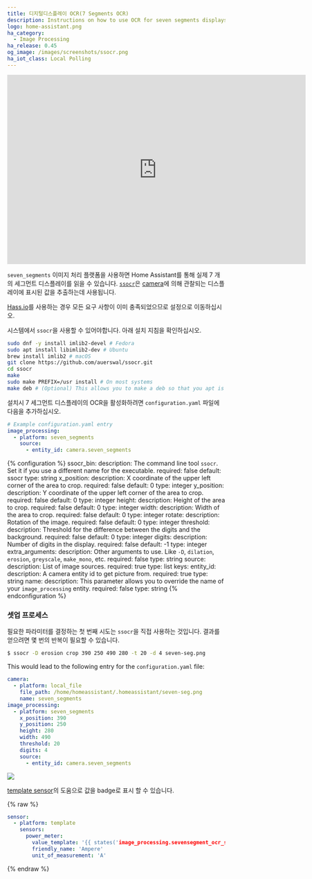 ```yaml
---
title: 디지털디스플레이 OCR(7 Segments OCR)
description: Instructions on how to use OCR for seven segments displays into Home Assistant.
logo: home-assistant.png
ha_category:
  - Image Processing
ha_release: 0.45
og_image: /images/screenshots/ssocr.png
ha_iot_class: Local Polling
---
```


<div class='videoWrapper'>
<iframe width="690" height="437" src="https://www.youtube.com/embed/zC09cLe3zIw" frameborder="0" allow="accelerometer; autoplay; encrypted-media; gyroscope; picture-in-picture" allowfullscreen></iframe>
</div>

`seven_segments` 이미지 처리 플랫폼을 사용하면 Home Assistant를 통해 실제 7 개의 세그먼트 디스플레이를 읽을 수 있습니다. [`ssocr`](https://www.unix-ag.uni-kl.de/~auerswal/ssocr/)은 [camera](/integrations/camera/)에 의해 관찰되는 디스플레이에 표시된 값을 추출하는데 사용됩니다. 

<div class='note'>

[Hass.io](/hassio/)를 사용하는 경우 모든 요구 사항이 이미 충족되었으므로 설정으로 이동하십시오.

</div>

시스템에서 `ssocr`을 사용할 수 있어야합니다. 아래 설치 지침을 확인하십시오.

```bash
sudo dnf -y install imlib2-devel # Fedora
sudo apt install libimlib2-dev # Ubuntu
brew install imlib2 # macOS
git clone https://github.com/auerswal/ssocr.git
cd ssocr
make
sudo make PREFIX=/usr install # On most systems
make deb # (Optional) This allows you to make a deb so that you apt is aware of ssocr
```

설치시 7 세그먼트 디스플레이의 OCR을 활성화하려면 `configuration.yaml` 파일에 다음을 추가하십시오.

```yaml
# Example configuration.yaml entry
image_processing:
  - platform: seven_segments
    source:
      - entity_id: camera.seven_segments
```

{% configuration %}
ssocr_bin:
  description: The command line tool `ssocr`. Set it if you use a different name for the executable.
  required: false
  default: ssocr
  type: string
x_position:
  description: X coordinate of the upper left corner of the area to crop.
  required: false
  default: 0
  type: integer
y_position:
  description: Y coordinate of the upper left corner of the area to crop.
  required: false
  default: 0
  type: integer
height:
  description: Height of the area to crop.
  required: false
  default: 0
  type: integer
width:
  description: Width of the area to crop.
  required: false
  default: 0
  type: integer
rotate:
  description: Rotation of the image.
  required: false
  default: 0
  type: integer
threshold:
  description: Threshold for the difference between the digits and the background.
  required: false
  default: 0
  type: integer
digits:
  description: Number of digits in the display.
  required: false
  default: -1
  type: integer
extra_arguments:
  description: Other arguments to use. Like `-D`, `dilation`, `erosion`, `greyscale`, `make_mono`, etc.
  required: false
  type: string
source:
  description: List of image sources.
  required: true
  type: list
  keys:
    entity_id:
      description: A camera entity id to get picture from.
      required: true
      type: string
    name:
      description: This parameter allows you to override the name of your `image_processing` entity.
      required: false
      type: string
{% endconfiguration %}

### 셋업 프로세스

필요한 파라미터를 결정하는 첫 번째 시도는 `ssocr`을 직접 사용하는 것입니다. 결과를 얻으려면 몇 번의 반복이 필요할 수 있습니다.

```bash
$ ssocr -D erosion crop 390 250 490 280 -t 20 -d 4 seven-seg.png
```

This would lead to the following entry for the `configuration.yaml` file:

```yaml
camera:
  - platform: local_file
    file_path: /home/homeassistant/.homeassistant/seven-seg.png
    name: seven_segments
image_processing:
  - platform: seven_segments
    x_position: 390
    y_position: 250
    height: 280
    width: 490
    threshold: 20
    digits: 4
    source:
      - entity_id: camera.seven_segments
```

<p class='img'>
  <img src='{{site_root}}/images/screenshots/ssocr.png' />
</p>

[template sensor](/integrations/template)의 도움으로 값을 badge로 표시 할 수 있습니다.

{% raw %}

```yaml
sensor:
  - platform: template
    sensors:
      power_meter:
        value_template: '{{ states('image_processing.sevensegment_ocr_seven_segments') }}'
        friendly_name: 'Ampere'
        unit_of_measurement: 'A'
```

{% endraw %}
